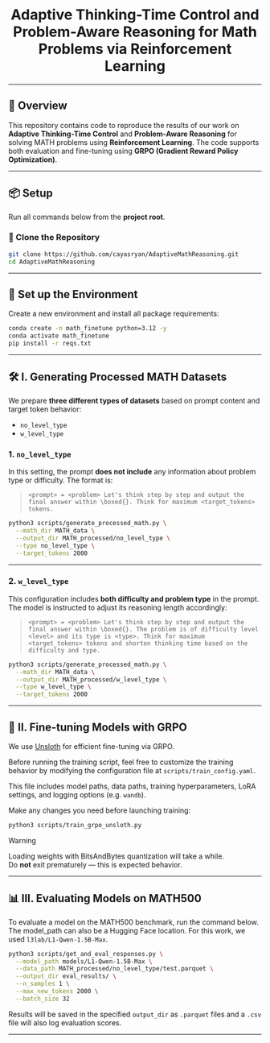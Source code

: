 <div align="center">
  <h1>Adaptive Thinking-Time Control and Problem-Aware Reasoning for Math Problems via Reinforcement Learning</h1>
</div>

---

## 🧠 Overview

This repository contains code to reproduce the results of our work on **Adaptive Thinking-Time Control** and **Problem-Aware Reasoning** for solving MATH problems using **Reinforcement Learning**. The code supports both evaluation and fine-tuning using **GRPO (Gradient Reward Policy Optimization)**.

---

## 📦 Setup

Run all commands below from the **project root**.

### 📁 Clone the Repository

```bash
git clone https://github.com/cayasryan/AdaptiveMathReasoning.git
cd AdaptiveMathReasoning
```
---

## 🧪 Set up the Environment

Create a new environment and install all package requirements:

```bash
conda create -n math_finetune python=3.12 -y
conda activate math_finetune
pip install -r reqs.txt
```
---

## 🛠️ I. Generating Processed MATH Datasets

We prepare **three different types of datasets** based on prompt content and target token behavior:
- `no_level_type`
- `w_level_type`

### 1. `no_level_type`

In this setting, the prompt **does not include** any information about problem type or difficulty. The format is:

> `<prompt> = <problem> Let's think step by step and output the final answer within \boxed{}. Think for maximum <target_tokens> tokens.`

```bash
python3 scripts/generate_processed_math.py \
  --math_dir MATH_data \
  --output_dir MATH_processed/no_level_type \
  --type no_level_type \
  --target_tokens 2000
```
---

### 2. `w_level_type`

This configuration includes **both difficulty and problem type** in the prompt. The model is instructed to adjust its reasoning length accordingly:

> `<prompt> = <problem> Let's think step by step and output the final answer within \boxed{}. The problem is of difficulty level <level> and its type is <type>. Think for maximum <target_tokens> tokens and shorten thinking time based on the difficulty and type.`

```bash
python3 scripts/generate_processed_math.py \
  --math_dir MATH_data \
  --output_dir MATH_processed/w_level_type \
  --type w_level_type \
  --target_tokens 2000
```
---

## 🧬 II. Fine-tuning Models with GRPO

We use [Unsloth](https://github.com/unslothai/unsloth) for efficient fine-tuning via GRPO.

Before running the training script, feel free to customize the training behavior by modifying the configuration file at `scripts/train_config.yaml`.

This file includes model paths, data paths, training hyperparameters, LoRA settings, and logging options (e.g. `wandb`).

Make any changes you need before launching training:
```bash
python3 scripts/train_grpo_unsloth.py
```
> [!warning]
> Loading weights with BitsAndBytes quantization will take a while.  
> Do **not** exit prematurely — this is expected behavior.
---

## 📊 III. Evaluating Models on MATH500

To evaluate a model on the MATH500 benchmark, run the command below. The model_path can also be a Hugging Face location. For this work, we used `l3lab/L1-Qwen-1.5B-Max`.

```bash
python3 scripts/get_and_eval_responses.py \
  --model_path models/L1-Qwen-1.5B-Max \
  --data_path MATH_processed/no_level_type/test.parquet \
  --output_dir eval_results/ \
  --n_samples 1 \
  --max_new_tokens 2000 \
  --batch_size 32
```
Results will be saved in the specified `output_dir` as `.parquet` files and a `.csv` file will also log evaluation scores.

---

<!-- ## 📁 Directory Structure

your-repo-name/
├── MATH_processed/
│   └── generate_math.py
├── scripts/
│   └── utils.py
├── checkpoints/
│   └── grpo_llama3/
├── results/
├── train.py
├── evaluate_math500.py
├── reqs_eval.txt
├── reqs_train.txt
└── README.md -->

<!-- --- -->

<!-- ## 📌 Notes

- Ensure that your input CSVs (`math_train.csv`, `math_val.csv`, `math500_test.csv`) are inside the `MATH/` folder or your custom `--math_dir`.
- The GRPO implementation uses Unsloth for memory-efficient training with LoRA adapters.
- The code supports evaluation using chain-of-thought prompting and boxed-answer extraction. -->

<!-- --- -->

<!-- ## 📜 Citation

Coming soon. -->
